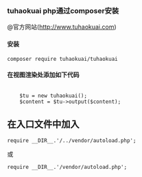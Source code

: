 ### tuhaokuai php通过composer安装

@官方网站(http://www.tuhaokuai.com)


#### 安装

`composer require tuhaokuai/tuhaokuai`


#### 在视图渲染处添加如下代码

```

    $tu = new tuhaokuai();
    $content = $tu->output($content);

```


## 在入口文件中加入  

```
require __DIR__.'/../vendor/autoload.php';
```

或

```
require __DIR__.'/vendor/autoload.php';
```





